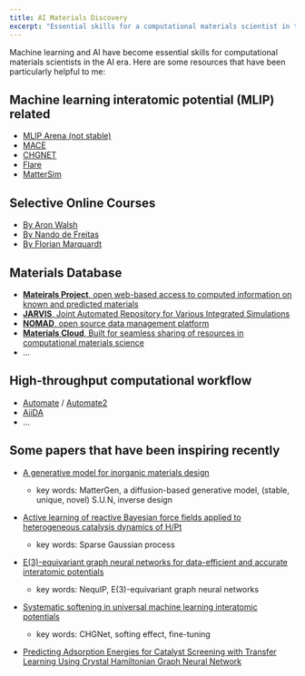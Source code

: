 ```yaml
---
title: AI Materials Discovery
excerpt: "Essential skills for a computational materials scientist in the AI ​​era "
---
```


Machine learning and AI have become essential skills for computational materials scientists in the AI era. Here are some resources that have been particularly helpful to me:

## Machine learning interatomic potential (MLIP) related
* [MLIP Arena (not stable)](https://huggingface.co/spaces/atomind/mlip-arena)
* [MACE](https://github.com/ACEsuit/mace)
* [CHGNET](https://github.com/CederGroupHub/chgnet)
* [Flare](https://github.com/mir-group/flare)
* [MatterSim](https://github.com/microsoft/mattersim?tab=readme-ov-file)
  

## Selective Online Courses 

* [By Aron Walsh](https://aronwalsh.github.io/MLforMaterials/Overview.html)
* [By 
Nando de Freitas](https://www.youtube.com/watch?v=4vGiHC35j9s)
* [By Florian Marquardt](https://www.youtube.com/watch?v=qMp3s7D_8Xw&list=PLemsnf33Vij4eFWwtoQCrt9AHjLe3uo9_)


## Materials Database

* [**Mateirals Project**, open web-based access to computed information on known and predicted materials ](https://next-gen.materialsproject.org/)
* [**JARVIS**, Joint Automated Repository for Various Integrated Simulations](https://jarvis.nist.gov/)
* [**NOMAD**, open source data management platform](https://nomad-lab.eu/prod/v1/docs/index.html/)
* [**Materials Cloud**, Built for seamless sharing of resources in computational materials science ](https://www.materialscloud.org/learn/sections)
*  ...

## High-throughput computational workflow

 *  [Automate](https://github.com/hackingmaterials/atomate) / [Automate2](https://github.com/materialsproject/atomate2?tab=readme-ov-file)
 *  [AiiDA](https://aiida.readthedocs.io/projects/aiida-core/en/stable/tutorials/basic.html#tutorial-basic)
 *  ...


## Some papers that have been inspiring recently

* [A generative model for inorganic materials design](https://www.nature.com/articles/s41586-025-08628-5)

	* key words: MatterGen, a diffusion-based generative model, (stable, unique, novel) S.U.N, inverse design
* [Active learning of reactive Bayesian force fields applied to heterogeneous catalysis dynamics of H/Pt](https://doi.org/10.1038/s41467-022-32294-0)
    * key words: Sparse Gaussian process
* [E(3)-equivariant graph neural networks for data-efficient and accurate interatomic potentials](https://doi.org/10.1038/s41467-022-29939-5)

    *  key words: NequIP, E(3)-equivariant graph neural networks
* [Systematic softening in universal machine learning interatomic potentials](https://www.nature.com/articles/s41524-024-01500-6)

	*  key words:	CHGNet, softing effect, fine-tuning

* [Predicting Adsorption Energies for Catalyst Screening
with Transfer Learning Using Crystal Hamiltonian
Graph Neural Network](https://s3.us-east-1.amazonaws.com/climate-change-ai/papers/neurips2023/125/paper.pdf)